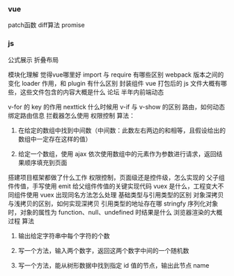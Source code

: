 ### vue

patch函数
diff算法
promise

### js

公式展示
折叠布局

模块化理解
觉得vue哪里好
import 与 require 有哪些区别
webpack 版本之间的变化
loader 作用，和 plugin 有什么区别
封装组件
vue 打包后的 js 文件大概有哪些，这些文件包含的内容大概是什么
论坛
半年内前端动态

v-for 的 key 的作用
nexttick 什么时候用
v-if 与 v-show 的区别
路由，如何动态绑定路由信息
拦截器怎么使用
权限控制
算法：
1. 在给定的数组中找到中间数（中间数：此数左右两边的和相等，且假设给出的数组中一定存在这样的值）

2. 给定一个数组，使用 ajax 依次使用数组中的元素作为参数进行请求，返回结果顺序填充到页面

搭建项目框架都做了什么工作
权限控制，页面级还是控件级，怎么实现的
父子组件传值，手写使用 emit 给父组件传值的关键实现代码
vuex 是什么，工程变大不同组件使用 vuex 出现同名方法怎么处理
基础类型与引用类型的区别
对象深拷贝与浅拷贝的区别，如何实现深拷贝
引用类型的地址存在哪
stringfy 序列化对象时，对象的属性为 function、null、undefined 时结果是什么
浏览器渲染的大概过程
算法
1. 输出给定字符串中每个字符的个数

2. 写一个方法，输入两个数字，返回这两个数字中间的一个随机数

3. 写一个方法，能从树形数据中找到指定 id 值的节点，输出此节点 name